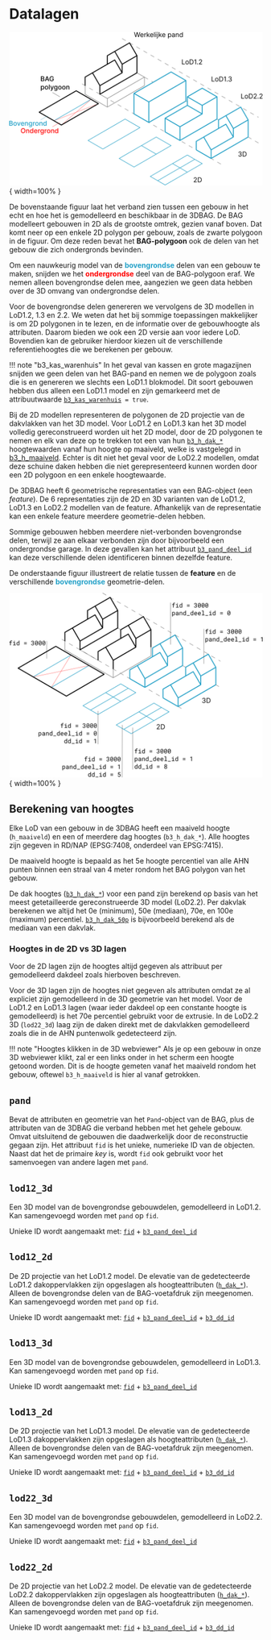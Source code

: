 # Datalagen

![3dbag_layers](../images/3d_bag_layers_nl.png){ width=100% }

De bovenstaande figuur laat het verband zien tussen een gebouw in het echt en hoe het is gemodelleerd en beschikbaar in de 3DBAG. De BAG modelleert gebouwen in 2D als de grootste omtrek, gezien vanaf boven. Dat komt neer op een enkele 2D polygon per gebouw, zoals de zwarte polygoon in de figuur. Om deze reden bevat het **BAG-polygoon** ook de delen van het gebouw die zich ondergronds bevinden.

Om een nauwkeurig model van de <span style="color:#24a1c8ff">**bovengrondse**</span> delen van een gebouw te maken, snijden we het <span style="color:#ff0000ff">**ondergrondse**</span> deel van de BAG-polygoon eraf. We nemen alleen bovengrondse delen mee, aangezien we geen data hebben over de 3D omvang van ondergrondse delen.

Voor de bovengrondse delen genereren we vervolgens de 3D modellen in LoD1.2, 1.3 en 2.2. We weten dat het bij sommige toepassingen makkelijker is om 2D polygonen in te lezen, en de informatie over de gebouwhoogte als attributen. Daarom bieden we ook een 2D versie aan voor iedere LoD. Bovendien kan de gebruiker hierdoor kiezen uit de verschillende referentiehoogtes die we berekenen per gebouw.

!!! note "b3_kas_warenhuis"
    In het geval van kassen en grote magazijnen snijden we geen delen van het BAG-pand en nemen we de polygoon zoals die is en genereren we slechts een LoD1.1 blokmodel. Dit soort gebouwen hebben dus alleen een LoD1.1 model en zijn gemarkeerd met de attribuutwaarde [`b3_kas_warenhuis`](attributes.md#b3_kas_warenhuis)` = true`.

Bij de 2D modellen representeren de polygonen de 2D projectie van de dakvlakken van het 3D model. Voor LoD1.2 en LoD1.3 kan het 3D model volledig gereconstrueerd worden uit het 2D model, door de 2D polygonen te nemen en elk van deze op te trekken tot een van hun [`b3_h_dak_*`](attributes.md#b3_h_dak_50p) hoogtewaarden vanaf hun hoogte op maaiveld, welke is vastgelegd in [b3_h_maaiveld](attributes.md#b3_h_maaiveld). Echter is dit niet het geval voor de LoD2.2 modellen, omdat deze schuine daken hebben die niet gerepresenteerd kunnen worden door een 2D polygoon en een enkele hoogtewaarde.

De 3DBAG heeft 6 geometrische representaties van een BAG-object (een *feature*). De 6 representaties zijn de 2D en 3D varianten van de LoD1.2, LoD1.3 en LoD2.2 modellen van de feature. Afhankelijk van de representatie kan een enkele feature meerdere geometrie-delen hebben.

Sommige gebouwen hebben meerdere niet-verbonden bovengrondse delen, terwijl ze aan elkaar verbonden zijn door bijvoorbeeld een ondergrondse garage. In deze gevallen kan het attribuut [`b3_pand_deel_id`](attributes.md#b3_pand_deel_id) kan deze verschillende delen identificeren binnen dezelfde feature.

De onderstaande figuur illustreert de relatie tussen de **feature** en de verschillende <span style="color:#24a1c8ff">**bovengrondse**</span> geometrie-delen.

![3dbag_ref](../../../images_common/3d_bag_layers_reference.png){ width=100% }

## Berekening van hoogtes

Elke LoD van een gebouw in de 3DBAG heeft een maaiveld hoogte (`h_maaiveld`) en een of meerdere dag hoogtes (`b3_h_dak_*`). Alle hoogtes zijn gegeven in  RD/NAP (EPSG:7408, onderdeel van EPSG:7415).

De maaiveld hoogte is bepaald as het 5e hoogte percentiel van alle AHN punten binnen een straal van 4 meter rondom het BAG polygon van het gebouw.

De dak hoogtes ([`b3_h_dak_*`](attributes.md#b3_h_dak_50p)) voor een pand zijn berekend op basis van het meest getetailleerde gereconstrueerde 3D model (LoD2.2). Per dakvlak berekenen we altijd het 0e (minimum), 50e (mediaan), 70e, en 100e (maximum)  percentiel. [`b3_h_dak_50p`](attributes.md#b3_h_dak_50p) is bijvoorbeeld berekend als de mediaan van een dakvlak.

### Hoogtes in de 2D vs 3D lagen
Voor de 2D lagen zijn de hoogtes altijd gegeven als attribuut per gemodelleerd dakdeel zoals hierboven beschreven.

Voor de 3D lagen zijn de hoogtes niet gegeven als attributen omdat ze al expliciet zijn gemodelleerd in de 3D geometrie van het model. Voor de LoD1.2 en LoD1.3 lagen (waar ieder dakdeel op een constante hoogte is gemodelleerd) is het 70e percentiel gebruikt voor de extrusie.  In de LoD2.2 3D (`lod22_3d`) laag zijn de daken direkt met de dakvlakken gemodelleerd zoals die in de AHN puntenwolk gedetecteerd zijn.

!!! note "Hoogtes klikken in de 3D webviewer"
    Als je op een gebouw in onze 3D webviewer klikt, zal er een links onder in het scherm een hoogte getoond worden. Dit is de hoogte gemeten vanaf het maaiveld rondom het gebouw, oftewel `b3_h_maaiveld` is hier al vanaf getrokken.

<!-- start layers (DO NOT REMOVE THIS MARKER AND DO NOT EDIT THE TEXT BELOW. SEE README.) -->
## `pand`

Bevat de attributen en geometrie van het `Pand`-object van de BAG, plus de attributen van de 3DBAG die verband hebben met het gehele gebouw. Omvat uitsluitend de gebouwen die daadwerkelijk door de reconstructie gegaan zijn. Het attribuut `fid` is het unieke, numerieke ID van de objecten. Naast dat het de primaire *key* is, wordt `fid` ook gebruikt voor het samenvoegen van andere lagen met `pand`.


## `lod12_3d`

Een 3D model van de bovengrondse gebouwdelen, gemodelleerd in LoD1.2. Kan samengevoegd worden met `pand` op `fid`.

Unieke ID wordt aangemaakt met: [`fid`](attributes.md#fid) + [`b3_pand_deel_id`](attributes.md#b3_pand_deel_id)

## `lod12_2d`

De 2D projectie van het LoD1.2 model. De elevatie van de gedetecteerde LoD1.2 dakoppervlakken zijn opgeslagen als hoogteattributen ([`h_dak_*`](attributes.md#h_dak_50p)). Alleen de bovengrondse delen van de BAG-voetafdruk zijn meegenomen. Kan samengevoegd worden met `pand` op `fid`.

Unieke ID wordt aangemaakt met: [`fid`](attributes.md#fid) + [`b3_pand_deel_id`](attributes.md#b3_pand_deel_id) + [`b3_dd_id`](attributes.md#b3_dd_id)

## `lod13_3d`

Een 3D model van de bovengrondse gebouwdelen, gemodelleerd in LoD1.3. Kan samengevoegd worden met `pand` op `fid`.

Unieke ID wordt aangemaakt met: [`fid`](attributes.md#fid) + [`b3_pand_deel_id`](attributes.md#b3_pand_deel_id)

## `lod13_2d`

De 2D projectie van het LoD1.3 model. De elevatie van de gedetecteerde LoD1.3 dakoppervlakken zijn opgeslagen als hoogteattributen ([`h_dak_*`](attributes.md#h_dak_50p)). Alleen de bovengrondse delen van de BAG-voetafdruk zijn meegenomen. Kan samengevoegd worden met `pand` op `fid`.

Unieke ID wordt aangemaakt met: [`fid`](attributes.md#fid) + [`b3_pand_deel_id`](attributes.md#b3_pand_deel_id) + [`b3_dd_id`](attributes.md#b3_dd_id)

## `lod22_3d`

Een 3D model van de bovengrondse gebouwdelen, gemodelleerd in LoD2.2. Kan samengevoegd worden met `pand` op `fid`.

Unieke ID wordt aangemaakt met: [`fid`](attributes.md#fid) + [`b3_pand_deel_id`](attributes.md#b3_pand_deel_id)

## `lod22_2d`

De 2D projectie van het LoD2.2 model. De elevatie van de gedetecteerde LoD2.2 dakoppervlakken zijn opgeslagen als hoogteattributen ([`h_dak_*`](attributes.md#h_dak_50p)). Alleen de bovengrondse delen van de BAG-voetafdruk zijn meegenomen. Kan samengevoegd worden met `pand` op `fid`.

Unieke ID wordt aangemaakt met: [`fid`](attributes.md#fid) + [`b3_pand_deel_id`](attributes.md#b3_pand_deel_id) + [`b3_dd_id`](attributes.md#b3_dd_id)

<!-- end layers (DO NOT REMOVE THIS MARKER) -->
